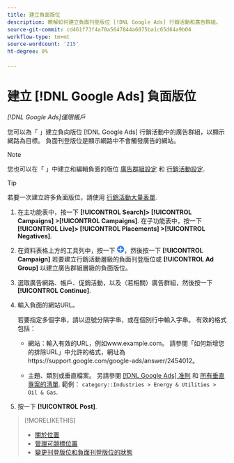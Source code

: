 ```yaml
---
title: 建立負面版位
description: 瞭解如何建立負面刊登版位 [!DNL Google Ads] 行銷活動和廣告群組。
source-git-commit: cd461f73f4a70a5647844a6075ba1c65d64a9b04
workflow-type: tm+mt
source-wordcount: '215'
ht-degree: 0%

---
```


# 建立 [!DNL Google Ads] 負面版位

*[!DNL Google Ads]僅限帳戶*

您可以為「 」建立負向版位 [!DNL Google Ads] 行銷活動中的廣告群組，以顯示網路為目標。 負面刊登版位是顯示網路中不會觸發廣告的網站。

>[!NOTE]
>您也可以在「 」中建立和編輯負面的版位 [廣告群組設定](/help/search-social-commerce/campaign-management/campaigns/ad-group-manage.md) 和 [行銷活動設定](/help/search-social-commerce/campaign-management/campaigns/campaign-manage.md).

>[!TIP]
>若要一次建立許多負面版位，請使用 [行銷活動大量表單](/help/search-social-commerce/campaign-management/bulksheets/bulksheet-about.md).

1. 在主功能表中，按一下 **[!UICONTROL Search]> [!UICONTROL Campaigns] >[!UICONTROL Campaigns]**. 在子功能表中，按一下 **[!UICONTROL Live]> [!UICONTROL Placements] >[!UICONTROL Negatives]**.

1. 在資料表格上方的工具列中，按一下 ![建立](/help/search-social-commerce/assets/add.png "建立")，然後按一下 **[!UICONTROL Campaign]** 若要建立行銷活動層級的負面刊登版位或 **[!UICONTROL Ad Group]** 以建立廣告群組層級的負面版位。

1. 選取廣告網路、帳戶、促銷活動，以及（若相關）廣告群組，然後按一下 **[!UICONTROL Continue]**.

1. 輸入負面的網站URL。

   若要指定多個字串，請以逗號分隔字串，或在個別行中輸入字串。 有效的格式包括：

   * 網站：輸入有效的URL，例如www.example.com。 請參閱「如何新增您的排除URL」中允許的格式，網址為https://support.google.com/google-ads/answer/2454012。

   * 主題、類別或垂直檔案。 另請參閱 [[!DNL Google Ads] 准則](https://support.google.com/google-ads/editor/answer/30517) 和 [所有垂直專案的清單](https://developers.google.com/adwords/api/docs/appendix/verticals). 範例： `category::Industries > Energy & Utilities > Oil & Gas`.

1. 按一下 **[!UICONTROL Post]**.

>[!MORELIKETHIS]
>
>* [關於位置](placement-about.md)
>* [管理可競標位置](placement-manage.md)
>* [變更刊登版位和負面刊登版位的狀態](placement-status-edit.md)

